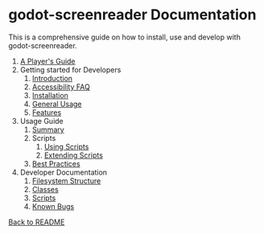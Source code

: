 # godot-screenreader Documentation

This is a comprehensive guide on how to install, use and develop with godot-screenreader.

1. [A Player's Guide](playerguide.md)
2. Getting started for Developers
    1. [Introduction](intro.md)
    2. [Accessibility FAQ](accessibility.md)
    3. [Installation](installation.md)
    4. [General Usage](generaluse.md)
    5. [Features](functionality.md)
3. Usage Guide
    1. [Summary](usage_summary.md)
    2. Scripts
        1. [Using Scripts](using_scripts.md)
        2. [Extending Scripts](extending_scripts.md) 
    3. [Best Practices](best_practices.md)
4. Developer Documentation
    1. [Filesystem Structure](filesystem_structure.md)
    2. [Classes](classes.md)
    3. [Scripts](scripts_info.md)
    4. [Known Bugs](known_bugs.md)
    
[Back to README](../../README.md)
